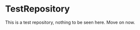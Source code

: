 TestRepository
==============

This is a test repository, nothing to be seen here. Move on now.  
 
 
  
 
 
  
   
      
     
      
   
      
    
    
  
  
    
  
   
  
  
 
